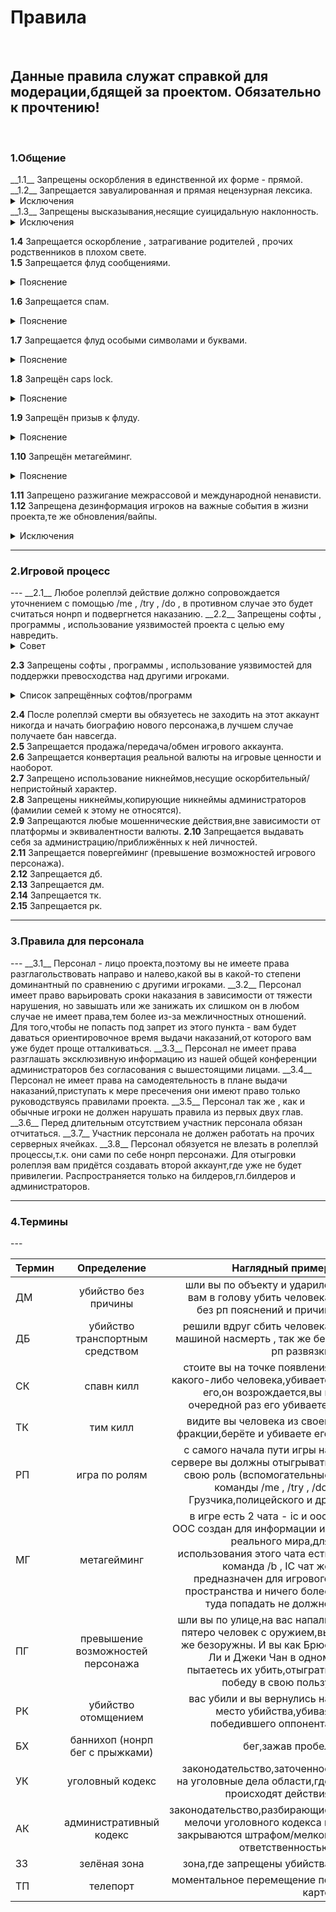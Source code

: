 <h1> Правила </h1> 
</br>
<h2> Данные правила служат справкой для модерации,бдящей за проектом. Обязательно к прочтению! </h2> 
</br>  
<h3> 1.Общение </h3>  
__1.1__ Запрещены оскорбления в единственной их форме - прямой.  
__1.2__ Запрещается завуалированная и прямая нецензурная лексика.  
<details>
  <summary>Исключения</summary>
  <b>1</b> Ролеплэй ситуации,требующие отыгровки с данном видом выражений (те же похищения бандами)
  <br/>
  <b>2</b> Ролеплэй ситуации в обычном бытие (например,половой контакт).  
</details>  
__1.3__ Запрещены высказывания,несящие суицидальную наклонность.  

<details>
  <summary>Исключения</summary>
  <b>1</b> Ролеплэй ситуации,требующие размышления в данном русле для отыгровки роли.
  <br>
  <b>2</b> Использование,как элемент сатиры.  
</details>

__1.4__ Запрещается оскорбление , затрагивание родителей , прочих родственников в плохом свете.  
__1.5__ Запрещается флуд сообщениями.  

<details>
  <summary>Пояснение</summary>
Более трёх(включительно) одинаковых или похожих по смысловой нагрузке,написанию сообщений за минуту.  
</details>

__1.6__ Запрещается спам.

<details>
  <summary>Пояснение</summary>
Флуд (см. пояснение в пункте 1.5) с рекламной интеграцией.
Исключения: фан-паблики проекта/личные данные,такие как страница вконтакте (без призыва к лайкам,проявления активности)
</details>

__1.7__ Запрещается флуд особыми символами и буквами.  

<details>
  <summary>Пояснение</summary>
Флуд спец.символами - от 5 , флуд буквами и цифрами - от трёх подряд.
</details>

__1.8__ Запрещён caps lock.  

<details>
  <summary>Пояснение</summary>
От 5-ти символов подряд
</details>

__1.9__ Запрещён призыв к флуду.  

<details>
  <summary>Пояснение</summary>
Сообщения с просьбами поставить какой-либо знак,написать какое-либо слово
</details>

__1.10__ Запрещён метагейминг.

<details>
  <summary>Пояснение</summary>
Для информации в рамках игрового процесса используется обычный чат,для информации из реального мира - ooc чат (/b).
В случае если была допущена ошибка и ooc информация попала в ic чат (обычный чат) следует написать в ooc чат (/b) "откат".
Смайлики,прочие знаки в ic чате (обычном чате) так же будут приняты метагеймингом
</details>

__1.11__ Запрещено разжигание межрассовой и международной ненависти.  
__1.12__ Запрещена дезинформация игроков на важные события в жизни проекта,те же обновления/вайпы.  

<details>
  <summary>Исключения</summary>
  <b>1</b> Новостные фан-паблики,выкладывающие предположения.
  <b>2</b> Обсуждения,предположения.
</details>

---  
<h3> 2.Игровой процесс </h3>  
---  
__2.1__ Любое ролеплэй действие должно сопровождается уточнением с помощью /me , /try , /do , в противном случае это будет считаться нонрп и подвергнется наказанию.  
__2.2__ Запрещены софты , программы , использование уязвимостей проекта с целью ему навредить.  

<details>
  <summary>Совет</summary>
  После нахождения данной уязвимости,бага,следует оставить своё обращение во вкладке <b>баги</b>.  
</details>  
  
__2.3__ Запрещены софты , программы , использование уязвимостей для поддержки превосходства над другими игроками.  

<details>
  <summary>Список запрещённых софтов/программ</summary>
ProphuntESP - показывает ВСЕ двигающиеся блоки 
</br>
ProphuntAura - персонаж сам бьёт движущиеся блоки
</br>
BedWarsNuker - персонаж сам ломает кровати в мини-игре BedWars.
</br>
Radar- Радар, показывающий игроков в некотором радиусе
</br>
SeeHealthOfHit - функция, выводящая информацию о жизнях врага, которого бьёт ваш персонаж, в чат
</br>
AutoRespawn - При смерти автоматически нажимается кнопка "Возродится"
</br>
ProphuntESP+ - улучшенная версия ProphuntESP.
</br>
OpenWalls - даёт возможность открывать сундуки через стены, залезть в печки, верстаки
</br>
Throw - ускорение кидания снежков, яиц, зелий.
</br>
LightFinder - эта функция показывает место, в которое последний раз ударила молния
</br>
EffectSaver - функция, сохраняющая эффекты зелий. Работает только тогда, когда вы стоите на месте.
</br>
PluginSee - показывает плагины на серверах
</br>
MAMC List - адреса к текст. документам для подбора паролей
</br>
TrollKill - после убийства игрока в чат автоматически пишется сообщение, которое вы до этого назначили.
</br>
NoSeeEffects - убирает негативные эффекты.
</br>
AutoFish - автоматическая ловля рыбы
</br>
ChestESP - эта функция показывает местоположение сундуков
</br>
FullBright - ВЕЧНОЕ ночное зрение
</br>
NoSlowDown - возможность есть, пить и ходить по песку душ без замедления
</br>
NoWeather - отключает смену погоды в игре (Дождь, снег)
</br>
PlayerESP - возможность видеть игроков, точнее "коробку", в которой этот игрок, сквозь стены
</br>
Tracers - обнаружение ближайших игроков
</br>
XRay - показывает все руды
</br>
NameTags - увеличивает ники игроков
</br>
FlyNCP - улучшенный Fly, который обходит анти-чит
</br>
AimbotAura - автоматическая наводка на игроков
</br>
AntiKnockBack - анти-отдача
</br>
AutoBlock - во время PvP автоматически ставится блок мечом
</br>
LeftClick - ускорение ударов (Работает, только когда у вас зажата левая кнопка мыши)
</br>
KillAura - бьет ближайших игроков
</br>
AuraWalls - бьет сквозь стены
</br>
ClickAimbot - автоматически поворачивает персонажа лицом к игроку, который ударил вашего персонажа
</br>
Criticals - постоянные критические удары
</br>
AutoDisconnect - ваш персонаж автоматически выходит с сервера, когда у него мало жизней
</br>
AutoDisconnect+ - улучшенный AutoDisconnect
</br>
AutoSoup - при маленьком количестве хп ест или пьет то что вы настроите (например зелье лечения)
</br>
KillAura+ - улучшенная KillAura
</br>
NoInvisibleAura - НЕ бьет невидимок(обход анти-киллауры)
</br>
AutoSword - при пвп автоматически берется меч в руку
</br>
BowAimbot - AimbotAura для лука
</br>
MobAura - KillAura для мобов
</br>
NoHurtCam - отключение покачивания камеры
</br>
AntiFire - защита от горения(огня)
</br>
FastBow - ускоренные выстрелы из лука
</br>
Regen - при полном голоде хп быстро восстанавливаются
</br>
QuakeAura - AimBotAura для мини-игры Quake
</br>
EnemyAura - для командных пвп, бьет ТОЛЬКО врагов
</br>
EnemyClickAimbot - EnemyAura+ClickAimbot
</br>
HitEnemy - дополнение к EnemyAura, улучшающие его работу
</br>
ArrowBlock - автоматически ставит блок мечом, когда в вашего персонажа летит стрела
</br>
AutoArmor - автоматически надевает лучшую броню, находящуюся в инвентаре
</br>
ClickAimBot+ - улучшенный ClickAimBot
</br>
AutoBlock+ - улучшенный AutoBlock
</br>
LeftClick+ - улучшенный LeftClick
</br>
SmallKnockback - Анти-отдача, но не такая сильная как AntiKnockback ( вас труднее спалить)
</br>
AutoSign Menu - настройка надписи на табличках, которая будет появляться на всех табличках, которые поставил ваш персонаж
</br>
FastPlace - с помощью этой функции ваш персонаж гораздо быстрее ставит блоки
</br>
InstantMine - ваш персонаж быстро ломает блоки
</br>
CreativeNuker - в определенном радиусе быстро ломает блоки
</br>
MagicCarpentNCP - с помощью этой функции ваш персонаж очень быстро ставит блоки под себя
</br>
и др.
</details>

__2.4__ После ролеплэй смерти вы обязуетесь не заходить на этот аккаунт никогда и начать биографию нового персонажа,в лучшем случае получаете бан навсегда.  
__2.5__ Запрещается продажа/передача/обмен игрового аккаунта.  
__2.6__ Запрещается конвертация реальной валюты на игровые ценности и наоборот.    
__2.7__ Запрещено использование никнеймов,несущие оскорбительный/непристойный характер.  
__2.8__ Запрещены никнеймы,копирующие никнеймы администраторов (фамилии семей к этому не относятся).  
__2.9__ Запрещаются любые мошеннические действия,вне зависимости от платформы и эквивалентности валюты.
__2.10__ Запрещается выдавать себя за администрацию/приближённых к ней личностей.  
__2.11__ Запрещается повергейминг (превышение возможностей игрового персонажа).  
__2.12__ Запрещается дб.   
__2.13__ Запрещается дм.  
__2.14__ Запрещается тк.  
__2.15__ Запрещается рк.  

---  
<h3> 3.Правила для персонала </h3> 
---  
__3.1__ Персонал - лицо проекта,поэтому вы не имеете права разглагольствовать направо и налево,какой вы в какой-то степени доминантный по сравнению с другими игроками.  
__3.2__ Персонал имеет право варьировать сроки наказания в зависимости от тяжести нарушения, но завышать или же занижать их слишком он в любом случае не имеет права,тем более из-за межличностных отношений. Для того,чтобы не попасть под запрет из этого пункта - вам будет даваться ориентировочное время выдачи наказаний,от которого вам уже будет проще отталкиваться.  
__3.3__ Персонал не имеет права разглашать эксклюзивную информацию из нашей общей конференции администраторов без согласования с вышестоящими лицами.  
__3.4__ Персонал не имеет права на самодеятельность в плане выдачи наказаний,приступать к мере пресечения они имеют право только руководствуясь правилами проекта.  
__3.5__ Персонал так же , как и обычные игроки не должен нарушать правила из первых двух глав.  
__3.6__ Перед длительным отсутствием участник персонала обязан отчитаться.  
__3.7__ Участник персонала не должен работать на прочих серверных ячейках.  
__3.8__ Персонал обязуется не влезать в ролеплэй процессы,т.к. они сами по себе нонрп персонажи. Для отыгровки ролеплэя вам придётся создавать второй аккаунт,где уже не будет привилегии. Распространяется только на билдеров,гл.билдеров и администраторов.

---
<h3> 4.Термины  </h3>
---

Термин      | Определение | Наглядный пример
:-------- |:-----:| -------:
ДМ  | убийство без причины  | шли вы по объекту и ударило вам в голову убить человека без рп пояснений и причин
ДБ     | убийство транспортным средством    | решили вдруг сбить человека машиной насмерть , так же без рп развязки
СК      | спавн килл     | стоите вы на точке появления какого-либо человека,убиваете его,он возрождается,вы в очередной раз его убиваете.
ТК      | тим килл     | видите вы человека из своей фракции,берёте и убиваете его
РП      | игра по ролям | с самого начала пути игры на сервере вы должны отыгрывать свою роль (вспомогательные команды /me , /try , /do. Грузчика,полицейского и др.
МГ      | метагейминг | в игре есть 2 чата - ic и ooc. OOC создан для информации из реального мира,для использования этого чата есть команда /b , IC чат же предназначен для игрового пространства и ничего более туда попадать не должно
ПГ      | превышение возможностей персонажа | шли вы по улице,на вас напали пятеро человек с оружием,вы же безоружны. И вы как Брюс Ли и Джеки Чан в одном пытаетесь их убить,отыграть победу в свою пользу
РК      | убийство отомщением | вас убили и вы вернулись на место убийства,убивая победившего оппонента 
БХ      | баннихоп (нонрп бег с прыжками) | бег,зажав пробел
УК      | уголовный кодекс | законодательство,заточенное на уголовные дела области,где происходят действия
АК      | административный кодекс | законодательство,разбирающие мелочи уголовного кодекса и закрываются штрафом/мелкой ответственностью
ЗЗ      | зелёная зона | зона,где запрещены убийства
ТП      | телепорт | моментальное перемещение по карте
